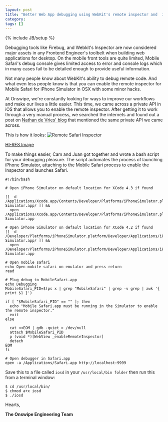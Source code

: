 ```yaml
---
layout: post
title: "Better Web App debugging using WebKit's remote inspector and  iPhone Simulator"
category: 
tags: []
---
```

{% include JB/setup %}

Debugging tools like Firebug, and Webkit's Inspector are now considered major assets in any Frontend Engineer's toolbelt when building web applications for desktop. On the mobile front tools are quite limited, Mobile Safari's debug console gives limited access to error and console logs which in many cases fail to be detailed enough to provide useful information.

Not many people know about WebKit's ability to debug remote code. And what even less people know is that you can enable the remote inspector for Mobile Safari for iPhone Simulator in OSX with some minor hacks.

At Onswipe, we're constantly looking for ways to improve our workflows and make our lives a little easier. This time, we came across a private API in iOS that allows you to enable the remote inspector. After getting it to work through a very manual process, we searched the internets and found out a post on [Nathan de Vries' blog](http://atnan.com/blog/2011/11/17/enabling-remote-debugging-via-private-apis-in-mobile-safari/) that mentioned the same private API we came across. 

This is how it looks:
![Remote Safari Inspector](http://dl.dropbox.com/u/4886457/Screenshots/iosd_s.png)

[HI-RES Image](http://dl.dropbox.com/u/4886457/Screenshots/iosd.png)


To make things easier, Cam and Juan got together and wrote a bash script for your debugging pleasure. The script automates the process of launching iPhone Simulator, attaching to the Mobile Safari process to enable the Inspector and launches Safari. 

    #!/bin/bash

    # Open iPhone Simulator on default location for XCode 4.3 if found

    [[ -d /Applications/Xcode.app/Contents/Developer/Platforms/iPhoneSimulator.platform/Developer/Applications/iPhone\ Simulator.app/ ]] &&
      open /Applications/Xcode.app/Contents/Developer/Platforms/iPhoneSimulator.platform/Developer/Applications/iPhone\ Simulator.app

    # Open iPhone Simulator on default location for XCode 4.2 if found
    [[ -d /Developer/Platforms/iPhoneSimulator.platform/Developer/Applications/iPhone\ Simulator.app/ ]] &&
      open /Developer/Platforms/iPhoneSimulator.platform/Developer/Applications/iPhone\ Simulator.app

    # Open mobile safari
    echo Open mobile safari on emulator and press return
    read

    # Plug debug to MobileSafari.app
    echo Debugging
    MobileSafari_PID=$(ps x | grep "MobileSafari" | grep -v grep | awk '{ print $1 }')

    if [ "$MobileSafari_PID" == "" ]; then
      echo "Mobile Safari.app must be running in the Simulator to enable the remote inspector."
      exit
    else

      cat <<EOM | gdb -quiet > /dev/null
      attach $MobileSafari_PID
      p (void *)[WebView _enableRemoteInspector]
      detach
    EOM
    fi

    # Open debugger in Safari.app
    open -a /Applications/Safari.app http://localhost:9999

Save this to a file called `iosd` in your `/usr/local/bin folder` then run this from a terminal window:

    $ cd /usr/local/bin/
    $ chmod a+x iosd
    $ ./iosd
    
Hearts,

**The Onswipe Engineering Team**
    